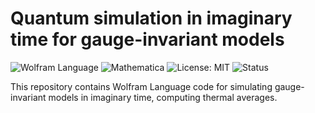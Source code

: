 # Quantum simulation in imaginary time for gauge-invariant models

![Wolfram Language](https://img.shields.io/badge/language-Wolfram%20Language-orange?logo=wolfram)
![Mathematica](https://img.shields.io/badge/Mathematica-14.2-red?logo=wolfram)
![License: MIT](https://img.shields.io/badge/License-MIT-green.svg)
![Status](https://img.shields.io/badge/status-In%20Progress-yellow)

This repository contains Wolfram Language code for simulating gauge-invariant models in imaginary time, computing thermal averages.
